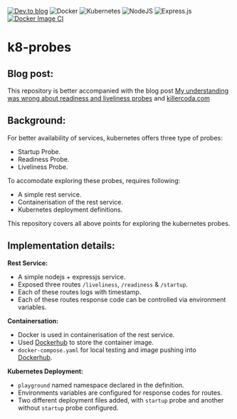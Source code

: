[![Dev.to blog](https://img.shields.io/badge/dev.to-0A0A0A?style=for-the-badge&logo=dev.to&logoColor=white)](https://dev.to/ratulsharker/my-understanding-was-wrong-about-readiness-and-liveliness-probes-1bl8) ![Docker](https://img.shields.io/badge/docker-%230db7ed.svg?style=for-the-badge&logo=docker&logoColor=white) ![Kubernetes](https://img.shields.io/badge/kubernetes-%23326ce5.svg?style=for-the-badge&logo=kubernetes&logoColor=white) ![NodeJS](https://img.shields.io/badge/node.js-6DA55F?style=for-the-badge&logo=node.js&logoColor=white) ![Express.js](https://img.shields.io/badge/express.js-%23404d59.svg?style=for-the-badge&logo=express&logoColor=%2361DAFB) [![Docker Image CI](https://github.com/ratulSharker/k8-probes/actions/workflows/docker-image-push.yml/badge.svg)](https://github.com/ratulSharker/k8-probes/actions/workflows/docker-image-push.yml)

# k8-probes 

## Blog post:
This repository is better accompanied with the blog post [My understanding was wrong about readiness and liveliness probes](https://dev.to/ratulsharker/my-understanding-was-wrong-about-readiness-and-liveliness-probes-1bl8) and [killercoda.com](https://killercoda.com)

## Background:
For better availability of services,  kubernetes offers three type of probes:

- Startup Probe.
- Readiness Probe.
- Liveliness Probe.

To accomodate exploring these probes, requires following:

- A simple rest service.
- Containerisation of the rest service.
- Kubernetes deployment definitions.

This repository covers all above points for exploring the kubernetes probes.

## Implementation details:

**Rest Service:**
- A simple nodejs + expressjs service.
- Exposed three routes `/liveliness`, `/readiness` & `/startup`.
- Each of these routes logs with timestamp.
- Each of these routes response code can be controlled via environment variables.

**Containersation:**
- Docker is used in containerisation of the rest service.
- Used [Dockerhub](https://hub.docker.com) to store the container image.
- `docker-compose.yaml` for local testing and image pushing into [Dockerhub](https://hub.docker.com).

**Kubernetes Deployment:**
- `playground` named namespace declared in the definition.
- Environments variables are configured for response codes for routes.
- Two different deployment files added, with `startup` probe and another without `startup` probe configured.